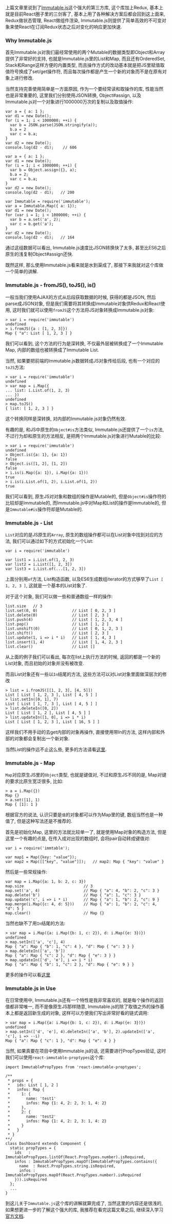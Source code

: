 上篇文章里说到了[Immutable.js](https://facebook.github.io/immutable-js/)这个强大的第三方库, 这个库加上Redux, 基本上就是目前React圈子里的三剑客了, 基本上用了各种解决方案后都会回到这上面来, Redux做状态管理, React做组件渲染, Immutable.js则提供了简单高效的不可变对象来使React在订阅Redux状态之后对变化的响应更加快速.

### Why Immutable.js

首先Immutable.js对我们最经常使用的两个Mutable的数据类型即Object和Array提供了非常好的支持, 也就是Immutable.js里的List和Map, 而且还有OrderedSet, Stack和Range这样方便的内置类型, 而且操作方式的改动基本就是把JS里赋值取值符号换成了set/get操作符, 而且每次操作都是产生一个新的对象而不是在原有对象上进行修改.

当然支持完善使用简单是一方面原因, 作为一个要经常读和取操作的库, 性能当然也是非常重要的, 这里我们分别使用JSON转换, Object#assign, 以及Immutable.js对一个对象进行1000000万次的复制以及取值操作:

    var a = { a: 1 };
    var d1 = new Date();
    for (i = 1; i < 1000000; ++i) {
      var b = JSON.parse(JSON.stringify(a));
      b.a = 2
      var c = b.a;
    }
    var d2 = new Date();
    console.log(d2 - d1);    // 606
    
    var a = { a: 1 };
    var d1 = new Date();
    for (i = 1; i < 1000000; ++i) {
      var b = Object.assign({}, a);
      b.a = 2;
      var c = b.a;
    }
    var d2 = new Date();
    console.log(d2 - d1);   // 200
    
    var Immutable = require('immutable');
    var a = Immutable.Map({ a: 1});
    var d1 = new Date();
    for (var i = 1; i < 1000000; ++i) {
      var b = a.set('a', 2);
      var c = b.get('a');
    }
    var d2 = new Date();
    console.log(d2 - d1);   // 164

通过这组数据可以看出, Immutable.js速度比JSON转换快了太多, 甚至比ES6之后原生的浅复制Object#assign还快.

既然这样, 那么使用Immutable.js看来就是水到渠成了, 那接下来我就对这个库做一个简单的讲解.

### Immutable.js - fromJS(), toJS(), is()

一般当我们使用AJAX的方式从后段获取数据的时候, 获得的都是JSON, 然后parse成JSON对象, 但是我们需要将其转换成Immutable对象供Redux和React使用, 这时我们就可以使用```fromJS```这个方法将JS对象转换成Immutable.js对象:

    > var i = require('immutable')
    undefined
    > i.fromJS({a : [1, 2, 3]})
    Map { "a": List [ 1, 2, 3 ] }
    
我们可以看到, 这个方法的行为是深转换, 不仅最外层被转换成了一个Immutable Map, 内部的数组也被转换成了Immutable List.

当然, 如果要把前端的Immutable.js数据转成JS对象传给后段, 也有一个对应的```toJS```方法:

    > var i = require('immutable')
    undefined
    > var map = i.Map({
    ... list: i.List.of(1, 2, 3)
    ... })
    undefined
    > map.toJS()
    { list: [ 1, 2, 3 ] }
    
这个转换同样是深转换, 对内部的Immutable.js对象仍然有效.

有趣的是, 和JS中原生的```Object#is```方法类似, Immutable.js还提供了一个```is```方法, 不过行为却和原生的方法相反, 是把两个Immutable.js对象进行Mutable的比较:

    > var i = require('immutable')
    undefined
    > Object.is({a: 1}, {a: 1})
    false
    > Object.is([1, 2], [1, 2])
    false
    > i.is(i.Map({a: 1}), i.Map({a: 1}))
    true
    > i.is(i.List.of(1, 2), i.List.of(1, 2))
    true

我们可以看到, 原生JS对对象和数组的操作是Mutable的, 但是```Object#is```操作符的比较却是Immutable的, 而Immutable.js中对Map和List的操作是Immutable的, 但是```Immutable#is```操作符却是Mutable的.

### Immutable.js - List

```List```对应的是JS原生的```Array```, 原生的数组操作都可以在List对象中找到对应的方法, 我们可以通过如下的方式初始化一个List:

    var i = require('immutable')

    var list1 = i.List.of(1, 2, 3)
    var list2 = i.List([1, 2, 3])
    var list3 = i.List.of(...[1, 2, 3])

上面分别用```of```方法, List构造函数, 以及ES6生成数组iterator的方式够早了```List [ 1, 2, 3 ]```, 这就是一个基本的List对象了.

对于这个对象, 我们可以做一些和普通数组一样的操作:

    list.size   // 3
    list.set(0, 0)               // List [ 0, 2, 3 ]
    list.delete(0)               // List [ 2, 3 ]
    list.push(4)                 // List [ 1, 2, 3, 4 ]
    list.pop()                   // List [ 1, 2 ]
    list.unshift(0)              // List [ 0, 1, 2, 3 ]
    list.shift()                 // List [ 2, 3 ]
    list.update(1, i => i * i)   // List [ 1, 4, 3 ]
    list.insert(1, 4)            // List [ 1, 4, 2, 3 ]
    list.clear()                 // List []

从上面的例子我们可以看出, 每次在list上执行方法的时候, 返回的都是一个新的List对象, 而且初始的对象并没有被改变.

而且List对象还有一些以```In```结尾的方法, 这些方法可以对List对象里面做深层次的修改

    > list = i.fromJS([[1, 2, 3], [4, 5]])
    List [ List [ 1, 2, 3 ], List [ 4, 5 ] ]
    > list.setIn([0, 1], 7)
    List [ List [ 1, 7, 3 ], List [ 4, 5 ] ]
    > list.deleteIn([0, 2])
    List [ List [ 1, 2 ], List [ 4, 5 ] ]
    > list.updateIn([1, 0], i => i * i)
    List [ List [ 1, 2, 3 ], List [ 16, 5 ] ]
    
这样我们不用手动的去get内部的对象再操作, 直接使用带In的方法, 这样内部和外部的对象都会复制出一个新对象.

当然List的操作远不止这么些, 更多的方法请看[这里](https://facebook.github.io/immutable-js/docs/#/List).


### Immutable.js - Map

```Map```对应原生JS里的```Object```类型, 也就是键值对, 不过和原生JS不同的是, Map对键的要求比原生宽泛很多, 比如:

    > a = i.Map({})
    Map {}
    > a.set([1], 1)
    Map { [1]: 1 }

根据官方的说法, 认识只要是```值```的对象都可以作为Map里的键, 数组当然也是一种值了, 但是这种写法还是不推荐的.

首先是初始化Map, 这里的方法就比较单一了, 就是使用Map对象的构造方法, 但是这里一个有趣的点是, 在传入成对出现的数组时, 会将pair自动转成键值对:

    var i = require('immtable');
    
    var map1 = Map({key: "value"});
    var map2 = Map([["key", "value"]]);   // map2: Map { "key": "value" }
    
然后是一些常规操作:

    var map = i.Map({a: 1, b: 2, c: 3})
    map.size                          // 3
    map.set('a', 4)                   // Map { "a": 4, "b": 2, "c": 3 }
    map.delete('b')                   // Map { "a": 1, "c": 3 }
    map.update('c', i => i * i)       // Map { "a": 1, "b": 2, "c": 9 }
    map.merge(i.Map({c: 4, d: 5}))    // Map { "a": 1, "b": 2, "c": 4, "d": 5 }
    map.clear()                       // Map {}


当然也缺不了用```In```结尾的方法:

    > var map = i.Map({a: i.Map({b: 1, c: 2}), d: i.Map({e: 3})})
    undefined
    > map.setIn(['a', 'c'], 4)
    Map { "a": Map { "b": 1, "c": 4 }, "d": Map { "e": 3 } }
    > map.deleteIn(['a', 'b'])
    Map { "a": Map { "c": 2 }, "d": Map { "e": 3 } }
    > map.updateIn(['d', 'e'], i => i * i)
    Map { "a": Map { "b": 1, "c": 2 }, "d": Map { "e": 9 } }
    
更多的操作可以看[这里](https://facebook.github.io/immutable-js/docs/#/Map)

### Immutable.js in Use

在日常使用中, Immutable.js还有一个特性是我非常喜欢的, 就是每个操作的返回值都非常唯一, 而不是像原生JS那样随意, Immutable.js的除了取值之外的操作基本上都是返回新生成的对象, 这样可以方便我们写出非常好看的链式调用:

    > var map = i.Map({a: i.Map({b: 1, c: 2}), d: i.Map({e: 3})})
    undefined
    > map.setIn(['d', 'e'], 4).deleteIn(['a', 'b'], 2).updateIn(['a', 'c'], i => --i)
    Map { "a": Map { "c": 1 }, "d": Map { "e": 4 } }

当然, 如果真要在项目中使用Immutable.js的话, 还需要进行PropTypes验证, 这时我们可以使用```react-immutable-proptypes```这个库:

    import ImmutablePropTypes from 'react-immutable-proptypes';

    /**
     * props = {
     *   ids: List [ 1, 2 ]
     *   infos: Map {
     *     1: {
     *       name: 'test1'
     *       infos: Map {1: 4, 2: 2, 3: 1, 4: 2}
     *     },
     *     2: {
     *       name: 'test2'
     *       infos: Map {1: 4, 2: 2, 3: 1, 4: 2}
     *     }
     *   }
     * }
    **/
    class Dashboard extends Component {
      static propTypes = {
        ids   : ImmutablePropTypes.listOf(React.PropTypes.number).isRequired,
        infos : ImmutablePropTypes.mapOf(ImmutablePropTypes.contains({
          name  : React.PropTypes.string.isRequired,
          infos : ImmutablePropTypes.mapOf(React.PropTypes.number).isRequired
        })).isRequired
      };
      ...
    }

到这儿关于```Immutable.js```这个库的讲解就算完成了, 当然这里的内容还是很浅的, 如果想更进一步的了解这个强大的库, 我推荐在看完这篇文章之后, 继续深入学习[官方文档](https://facebook.github.io/immutable-js/docs/#/).




